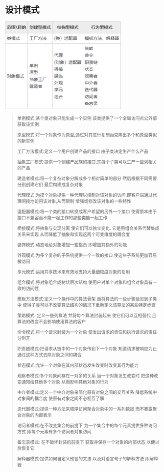 # 设计模式

![avatar](./img/设计模式分类.png)

> 单例模式:某个类对象只能生成一个实例 该类提供了一个全局访问点公外部获取该实例
> 
> 原型模式:将一个对象作为原型,通过对其进行复制而克隆出多个和原型类似的新实例
> 
> 工厂方法模式:定义一个用户创建产品的接口 由子类决定生产什么产品
> 
> 抽象工厂模式:提供一个创建产品族的接口,其每个子类可以生产一些列相关的产品
> 
> 建造者模式:将一个复杂对象分解成多个相对简单的部分 然后根据不同需要分别创建它们 最后构建成复杂对象
> 
> 代理模式:为摸个对象提供一种代理以控制对该对象的访问.即客户端通过代理间接地访问该对象,从而限制 增强或修改该对象的一些特性
> 
> 适配器模式:将一个类的接口转换成客户希望的另外一个接口 使得原本由于接口不兼容而不能一起工作的那些类能一起工作
> 
> 桥接模式:将抽象与实现分离 使它们可以独立变化. 它是用组合关系代替集成关系来实现 从而降低了抽象和实现这两个可变维度的耦合度
> 
> 装饰模式:动态地给对象增加一些指责 即增加其额外的功能
> 
> 外观模式:为多个复杂的子系统提供一个一致的接口 使这些子系统更加容易被访问
> 
> 享元模式:运用共享技术来有效地支持大量细粒度对象的复用
> 
> 组合模式:将对象组合成树状层次结构 使用户对单个对象和组合对象具有一致的访问性
> 
> 模板方法模式:定义一个操作中的算法骨架 而将算法的一些步骤延迟到子类中 使得子类可以不改变算法结构的情况下重新定义该算法的某些特定步骤
> 
> 策略模式: 定义一些列算法 并将每个算法封装起来 使它们可以互相替代 且算法的改变不会影响使用算法的客户
> 
> 命令模式:将一个请求封装为一个对象 使发出请求的责任和执行请求的责任分割开
> 
> 职责链模式:把请求从链中的一个对象传到下一个对象 知道请求被响应为止  通过这种方式去除对象之间的耦合
> 
> 状态模式:允许一个对象在其内部状态发生改变时改变其行为能力
> 
> 观察者模式:多个对象间存在一对多的关系 当一个对象发生改变时 把这种改变通知给其他多个对象 从而影响其他对象的行为
> 
> 中介者模式:定义一个中介对象来简化原有对象之间的交互关系 降低系统中对象间的耦合度 使原有对象之间不必相互了解
> 
> 迭代器模式:提供一种方法来顺序访问聚合对象中的一系列数据 而不暴露聚合对象的内部表示
> 
> 访问者模式:在不改变集合的前提下 为一个集合中的每个元素提供多种访问方式 即每个元素有多个访问者对象访问
> 
> 备忘录模式: 在不破坏封装的前提下 获取并保存一个对象的内部状态 以便以后恢复它
> 
> 解释器模式:提供如何自定义预言的文法 以及对语言句子的解释方法 即解释器